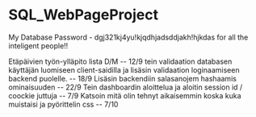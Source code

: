 # SQL_WebPageProject
My Database Password - dgj321kj4yu!kjqdhjadsddjakh!hjkdas
for all the inteligent people!!

Etäpäivien työn-ylläpito lista
    D/M
-- 12/9
tein validaation databasen käyttäjän luomiseen client-saidilla
ja lisäsin validaation loginaamiseen backend puolelle.
-- 18/9
Lisäsin backendiin salasanojem hashaamis ominaisuuden
-- 22/9
Tein dashboardin aloittelua ja aloitin session id / coockie juttuja
-- 7/9
Katsoin mitä olin tehnyt aikaisemmin koska kuka muistaisi ja pyörittelin css
-- 7/10